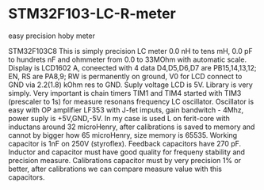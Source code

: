 # STM32F103-LC-R-meter
easy precision hoby meter

STM32F103C8 This is simply precision LC meter 0.0 nH to tens mH, 0.0 pF to hundrets nF and ohmmeter from 0.0 to 33MOhm with automatic scale. Display is LCD1602 A, coneected with 4 data D4,D5,D6,D7 are PB15,14,13,12; EN, RS are PA8,9; RW is permanently on ground, V0 for LCD connect to GND via 2.2(1.8) kOhm res to GND. Suply voltage LCD is 5V. Library is very simply. Very important is chain timers TIM1 and TIM4 started with TIM3 (prescaler to 1s) for measure resonans frequency LC oscillator. Oscillator is easy with OP amplifier LF353 with J-fet imputs, gain bandwitch - 4Mhz, power suply is +5V,GND,-5V. In my case is used L on ferit-core with inductans around 32 microHenry, after calibrations is saved to memory and cannot by bigger how 65 microHenry, size memory is 65535. Working capacitor is 1nF on 250V (styroflex). Feedback capacitors have 270 pF. Inductor and capacitor must have good quality for frequeny stability and precision measure. Calibrations capacitor must by very precision 1% or better, after calibrations we can compare measure value with this capacitors.
